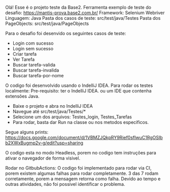 Olá!
Esse é o projeto teste da Base2.
Ferramenta exemplo de teste do desafio: https://mantis-prova.base2.com.br/
Framework: Selenium Webriver
Linguagem: Java
Pasta dos casos de teste: src/test/java/Testes
Pasta dos PageObjects: src/test/java/PageObjects

Para o desafio foi desenvido os seguintes casos de teste:
 - Login com sucesso
 - Login sem sucesso
 - Criar tarefa
 - Ver Tarefa
 - Buscar tarefa-valida
 - Buscar tarefa-invalida
 - Buscar tarefa-por-nome

O codigo foi desenvolvido usando o IndelliJ IDEA.
Para rodar os testes localmente:
Pre-requisito: ter o IndelliJ IDEA. ou um IDE que contenha extensões Java.
 - Baixe o projeto e abra no IndelliJ IDEA
 - Navegue até src/test/java/Testes/*
 - Selecione um dos arquivos: Testes_login, Testes_Tarefas
 - Para rodar, basta dar Run na classe ou nos metodos especificos. 


Segue alguns prints: https://docs.google.com/document/d/1VBMZJQkpRY9Rief0sfIwuC1RgOSIbb2XWxBugmp2v-g/edit?usp=sharing

O codigo esta no modo Headless, porem no codigo tem instruções para ativar o navegador de forma visivel.

Rodar no GitbubActions:
O codigo foi implementado para rodar via CI, porem existem algumas falhas para rodar completamente. 
3 das 7 rodam corretamente, porem a mensagem retorna como falha.
Devido ao tempo e outras atividades, não foi possivel identificar o problema.
